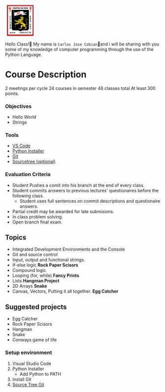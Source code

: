 <img    src="images/csi.png" 
	title="Colegio San Ignacio" 
        width="20%" 
        height="20%" />

Hello Class!👋 My name is `Carlos Jose Cobian`🧙and i will be sharing with you some of my knowledge of computer programming through the use of the Python Language.

# Course Description
2 meetings per cycle
24 courses in semester
48 classes total
At least 300 points.

### Objectives
* Hello World
* Strings

### Tools
* [VS Code](https://code.visualstudio.com/download)
* [Python Installer](https://www.python.org/downloads/)
* [Git](https://git-scm.com/downloads)
* [Sourcetree (optional)](https://www.sourcetreeapp.com/)

### Evaluation Criteria
* Student Pushes a comit into his branch at the end of every class. 
* Student commits answers to previous lectures' questionaires before the following class. 
   - Student uses full sentences on commit descriptions and questionaire answers. 
* Partial credit may be awarded for late submisions.
* In class problem solving.
* Open branch final exam. 

## Topics
* Integrated Development Environments and the Console
* Git and source control
* Input, output and functional strings.
* If-else logic **Rock Paper Scisors**
* Compound logic
* Looping (for, while) **Fancy Prints**
* Lists **Hangman Project**
* 2D Arrays **Snake**
* Canvas, Vectors, Putting it all together. **Egg Catcher** 

## Suggested projects
* Egg Catcher
* Rock Paper Scisors
* Hangman
* Snake
* Conways game of life

### Setup environment
1. Visual Studio Code
2. Python Installer
   - Add Python to PATH
3. Install Git 
4. [Source Tree Git](SourceTreeSetup/Setup.md)